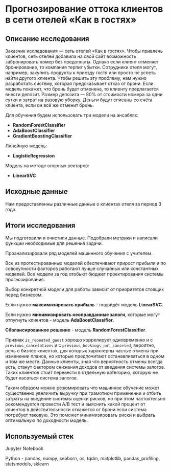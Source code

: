 # Прогнозирование оттока клиентов в сети отелей «Как в гостях»

## Описание исследования

Заказчик исследования — сеть отелей «Как в гостях». Чтобы привлечь клиентов, сеть отелей добавила на свой сайт возможность забронировать номер без предоплаты. Однако если клиент отменяет бронирование, то компания терпит убытки. Сотрудники отеля могут, например, закупить продукты к приезду гостя или просто не успеть найти другого клиента. Чтобы решить эту проблему, нам нужно разработать систему, которая предсказывает отказ от брони. Если модель покажет, что бронь будет отменена, то клиенту предлагается внести депозит. Размер депозита — 80% от стоимости номера за одни сутки и затрат на разовую уборку. Деньги будут списаны со счёта клиента, если он всё же отменит бронь.

Для обучения будем использовать три модели на ансаблях:

   * **RandomForestClassifier**
   * **AdaBoostClassifier**
   * **GradientBoostingClassifier**
   
Линейную модель:

   * **LogisticRegression**
  
Модель на методе опорных векторов:

   * **LinearSVC**

## Исходные данные

Нам предоставленны различные данные о клиентах отеля за период 3 года.

## Итоги исследования

Мы подготовили и очистили данные. Подобрали метрики и написали функции необходимые для решения задачи.

Проанализировали ряд моделей машинного обучения с учителем.

Все из протестированных моделей обеспечивают прирост прибыли и по совокупности факторов работают лучше случайных или константных моделей. Все модели за год отобьют бюджет проектирования системы прогнозирования.

Выбор конкретной модели для работы зависит от приоритетов стоящих перед бизнесом.

Если нужно **максимизировать прибыль** - подойдёт модель **LinearSVC**.

Если нужно **минимизировать неоправданные залоги**, которые могут отпугнуть клиентов - модель **AdaBoostClassifier**.

**Сбалансированное решение** - модель **RandomForestClassifier**.

Признак `is_repeated_guest` хорошо коррелирует одновременно и с `previous_cancelations` и с `previous_bookings_not_canceled`, вероятно, речь о бизнес клиентах, для которых характерны частые отмены при изменении планов, но которые предпочитают останавливаться в одном и том же месте. Данные клиенты, зная что вероятность отмены всегда есть, станут фактором снижения доходов от введения системы залогов. Таких клиентов стоит перевести в отдельную категорию, которую не будет касаться система залогов.

Таким образом можно резюмировать что машинное обучение может существенно увеличить выручку при грамотном применении и отбить затраты на введение системы оценки рисков, но при этом настоятельно рекомендуется провести А/В тест и выяснить какой процент от клиентов в действительности откажется от брони если система потребует таковую. Это поможет минимизировать риски и выбрать оптимальную по доходности модель.

## Используемый стек

Jupyter Notebook

Python - pandas, numpy, seaborn, os, tqdm, matplotlib, pandas_profiling, statsmodels, sklearn
